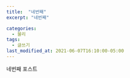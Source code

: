 ```yaml
---
title:  "네번째"
excerpt: "네번째"

categories:
  - 물리
tags:
  - 글쓰기
last_modified_at: 2021-06-07T16:10:00-05:00
---
```


네번째 포스트
